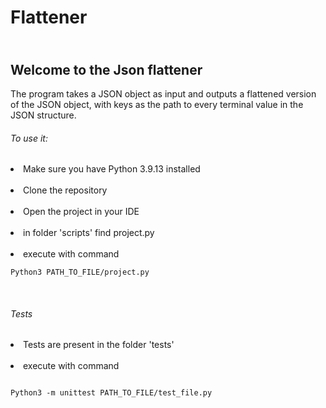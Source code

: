 # Flattener


## <br>Welcome to the Json flattener<br>

The program takes a JSON object as input and outputs a flattened version of the JSON object, with keys as the path to every terminal value in the JSON structure.

###### To use it:
<li>Make sure you have Python 3.9.13 installed <br>
<br><li>Clone the repository<br>
<br><li>Open the project in your IDE<br>
<br><li>in folder 'scripts' find project.py <br>
<br><li>execute with command<br>

```
Python3 PATH_TO_FILE/project.py
```
<br>


###### Tests
<li>Tests are present in the folder 'tests' <br>
<br><li>execute with command<br>

```

Python3 -m unittest PATH_TO_FILE/test_file.py

```

<br>
